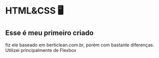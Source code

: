 # HTML&CSS 🖥️

## Esse é meu primeiro criado 

fiz ele baseado em berticlean.com.br, porém com bastante diferenças. Utilizei principalmente de Flexbox


